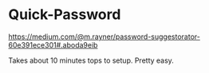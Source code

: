 # Quick-Password
https://medium.com/@m.rayner/password-suggestorator-60e391ece301#.aboda9eib

Takes about 10 minutes tops to setup.  Pretty easy.
